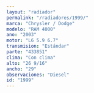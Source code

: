 ```yaml
---
layout: "radiador"
permalink: "/radiadores/1999/"
marca: "Chrysler / Dodge"
modelo: "RAM 4000"
ano: "2003"
motor: "L6 5.9 6.7"
transmision: "Estándar"
parte: "433851"
clima: "Con clima"
alto: "26 9/16"
ancho: "29"
observaciones: "Diesel"
id: "1999"
---
```


